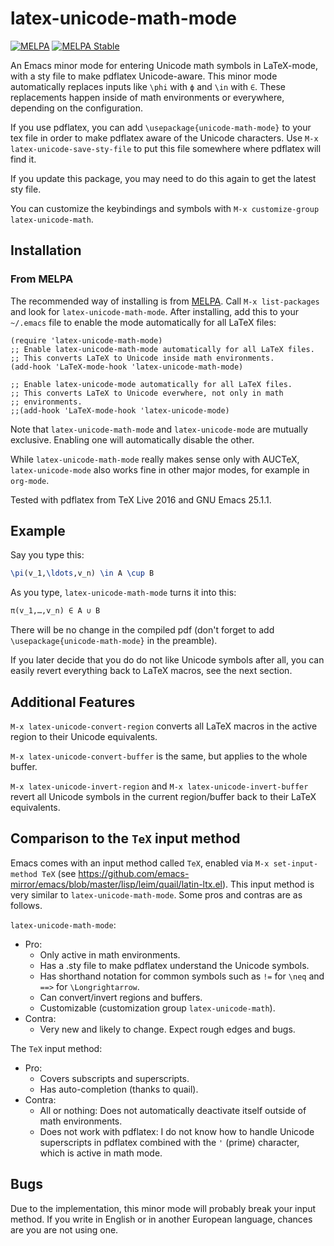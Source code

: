 # latex-unicode-math-mode

[![MELPA](https://melpa.org/packages/latex-unicode-math-mode-badge.svg)](https://melpa.org/\#/latex-unicode-math-mode)
[![MELPA Stable](https://stable.melpa.org/packages/latex-unicode-math-mode-badge.svg)](https://stable.melpa.org/#/latex-unicode-math-mode)

An Emacs minor mode for entering Unicode math symbols in LaTeX-mode,
with a sty file to make pdflatex Unicode-aware.  This minor mode
automatically replaces inputs like `\phi` with `ϕ` and `\in` with `∈`.
These replacements happen inside of math environments or everywhere,
depending on the configuration.

If you use pdflatex, you can add `\usepackage{unicode-math-mode}` to
your tex file in order to make pdflatex aware of the Unicode
characters.  Use `M-x latex-unicode-save-sty-file` to put this file
somewhere where pdflatex will find it.

If you update this package, you may need to do this again to get the
latest sty file.

You can customize the keybindings and symbols with `M-x
customize-group latex-unicode-math`.

## Installation

### From MELPA

The recommended way of installing is from [MELPA](http://melpa.org/).
Call `M-x list-packages` and look for `latex-unicode-math-mode`.
After installing, add this to your `~/.emacs` file to enable the mode
automatically for all LaTeX files:

```elisp
(require 'latex-unicode-math-mode)
;; Enable latex-unicode-math-mode automatically for all LaTeX files.
;; This converts LaTeX to Unicode inside math environments.
(add-hook 'LaTeX-mode-hook 'latex-unicode-math-mode)

;; Enable latex-unicode-mode automatically for all LaTeX files.
;; This converts LaTeX to Unicode everwhere, not only in math
;; environments.
;;(add-hook 'LaTeX-mode-hook 'latex-unicode-mode)
```

Note that `latex-unicode-math-mode` and `latex-unicode-mode` are
mutually exclusive.  Enabling one will automatically disable the
other.

While `latex-unicode-math-mode` really makes sense only with AUCTeX,
`latex-unicode-mode` also works fine in other major modes, for example
in `org-mode`.

Tested with pdflatex from TeX Live 2016 and GNU Emacs 25.1.1.

## Example

Say you type this:

```latex
\pi(v_1,\ldots,v_n) \in A \cup B
```

As you type, `latex-unicode-math-mode` turns it into this:

```latex
π(v_1,…,v_n) ∈ A ∪ B
```

There will be no change in the compiled pdf (don't forget to add
`\usepackage{unicode-math-mode}` in the preamble).

If you later decide that you do do not like Unicode symbols after all,
you can easily revert everything back to LaTeX macros, see the next
section.

## Additional Features

`M-x latex-unicode-convert-region` converts all LaTeX macros in the
active region to their Unicode equivalents.

`M-x latex-unicode-convert-buffer` is the same, but applies to the
whole buffer.

`M-x latex-unicode-invert-region` and `M-x
latex-unicode-invert-buffer` revert all Unicode symbols in the current
region/buffer back to their LaTeX equivalents.

## Comparison to the `TeX` input method

Emacs comes with an input method called `TeX`, enabled via `M-x
set-input-method TeX` (see
https://github.com/emacs-mirror/emacs/blob/master/lisp/leim/quail/latin-ltx.el).
This input method is very similar to `latex-unicode-math-mode`.  Some
pros and contras are as follows.

`latex-unicode-math-mode`:

- Pro:
  - Only active in math environments.
  - Has a .sty file to make pdflatex understand the Unicode symbols.
  - Has shorthand notation for common symbols such as `!=` for `\neq`
    and `==​>` for `\Longrightarrow`.
  - Can convert/invert regions and buffers.
  - Customizable (customization group `latex-unicode-math`).
- Contra:
  - Very new and likely to change.  Expect rough edges and bugs.

The `TeX` input method:

- Pro:
  - Covers subscripts and superscripts.
  - Has auto-completion (thanks to quail).
- Contra:
  - All or nothing: Does not automatically deactivate itself outside
    of math environments.
  - Does not work with pdflatex: I do not know how to handle Unicode
    superscripts in pdflatex combined with the `'` (prime) character,
    which is active in math mode.

## Bugs

Due to the implementation, this minor mode will probably break your
input method.  If you write in English or in another European
language, chances are you are not using one.
